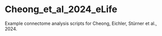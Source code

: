 # Cheong_et_al_2024_eLife

Example connectome analysis scripts for Cheong, Eichler, Stürner et al., 2024.
